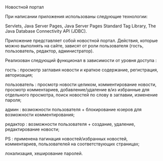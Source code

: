 Новостной портал

При написании приложения использованы следующие технологии:

Servlets, Java Server Pages, Java Server Pages Standard Tag Library, The Java Database Connectivity API (JDBC).

Приложение представляет собой новостной портал. Действия, которые можно выполнять на сайте, зависят от роли пользователя (гость, пользователь, редактор, администратор).

Реализован следующий функционал в зависимости от уровня доступа :

гость : просмотр заглавия новости и краткое содержание, регистрация, авторизация;

пользователь : просмотр новости целиком, комментирование новости, просмотр комментариев, добавление/удаление в/из избранные для отдельного просмотра, поиск новостей по слову в заглавии, изменение пароля;

админ : возможности пользователя + блокирование юзеров для возможности комментирования;

редактор : возможности пользователя + создание, удаление, редактирование новости;

PS : применена пагинация новостей/избранных новостей, комментариев, пользователей на соответствующих страницах;

локализация, хеширование паролей.
